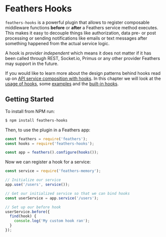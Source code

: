 # Feathers Hooks

`feathers-hooks` is a powerful plugin that allows to register composable middleware functions **before** or **after** a Feathers service method executes. This makes it easy to decouple things like authorization, data pre- or post processing or sending notifications like emails or text messages after something happened from the actual service logic.

A hook is *provider independent* which means it does not matter if it has been called through REST, Socket.io, Primus or any other provider Feathers may support in the future.

If you would like to learn more about the design patterns behind hooks read up on [API service composition with hooks](https://medium.com/all-about-feathersjs/api-service-composition-with-hooks-47af13aa6c01). In this chapter we will look at the [usage of hooks](usage.md), some [examples](examples.md) and the [built-in hooks](bundled.md).

## Getting Started

To install from NPM run:

```bash
$ npm install feathers-hooks
```

Then, to use the plugin in a Feathers app:

```javascript
const feathers = require('feathers');
const hooks = require('feathers-hooks');

const app = feathers().configure(hooks());
```

Now we can register a hook for a service:

```javascript
const service = require('feathers-memory');

// Initialize our service
app.use('/users', service());

// Get our initialized service so that we can bind hooks
const userService = app.service('/users');

// Set up our before hook
userService.before({
  find(hook) {
    console.log('My custom hook ran');
  }
});
```
